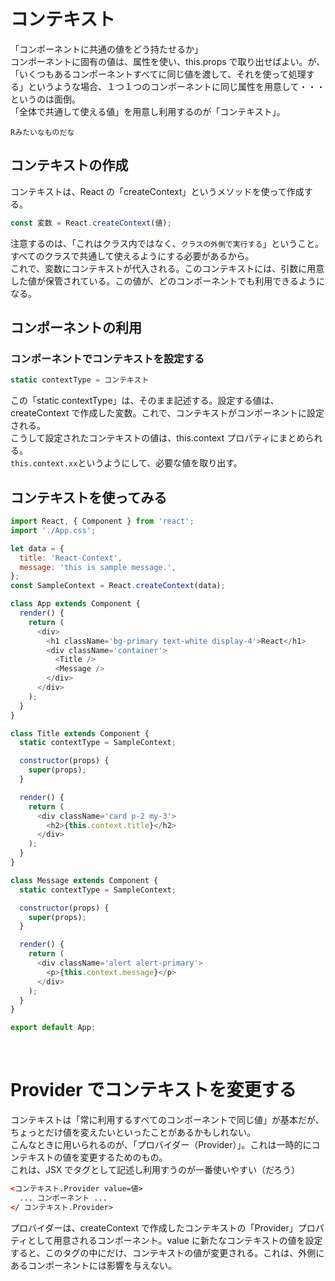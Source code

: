 # コンテキスト

「コンポーネントに共通の値をどう持たせるか」  
コンポーネントに固有の値は、属性を使い、this.props で取り出せばよい。が、「いくつもあるコンポーネントすべてに同じ値を渡して、それを使って処理する」というような場合、１つ１つのコンポーネントに同じ属性を用意して・・・というのは面倒。  
「全体で共通して使える値」を用意し利用するのが「コンテキスト」。

`Rみたいなものだな`

## コンテキストの作成

コンテキストは、React の「createContext」というメソッドを使って作成する。

```js
const 変数 = React.createContext(値);
```

注意するのは、「これはクラス内ではなく、`クラスの外側で実行する`」ということ。すべてのクラスで共通して使えるようにする必要があるから。  
これで、変数にコンテキストが代入される。このコンテキストには、引数に用意した値が保管されている。この値が、どのコンポーネントでも利用できるようになる。

## コンポーネントの利用

### コンポーネントでコンテキストを設定する

```js
static contextType = コンテキスト
```

この「static contextType」は、そのまま記述する。設定する値は、createContext で作成した変数。これで、コンテキストがコンポーネントに設定される。  
こうして設定されたコンテキストの値は、this.context プロパティにまとめられる。  
`this.context.xx`というようにして、必要な値を取り出す。

## コンテキストを使ってみる

```js
import React, { Component } from 'react';
import './App.css';

let data = {
  title: 'React-Context',
  message: 'this is sample message.',
};
const SampleContext = React.createContext(data);

class App extends Component {
  render() {
    return (
      <div>
        <h1 className='bg-primary text-white display-4'>React</h1>
        <div className='container'>
          <Title />
          <Message />
        </div>
      </div>
    );
  }
}

class Title extends Component {
  static contextType = SampleContext;

  constructor(props) {
    super(props);
  }

  render() {
    return (
      <div className='card p-2 my-3'>
        <h2>{this.context.title}</h2>
      </div>
    );
  }
}

class Message extends Component {
  static contextType = SampleContext;

  constructor(props) {
    super(props);
  }

  render() {
    return (
      <div className='alert alert-primary'>
        <p>{this.context.message}</p>
      </div>
    );
  }
}

export default App;
```

<br />

# Provider でコンテキストを変更する

コンテキストは「常に利用するすべてのコンポーネントで同じ値」が基本だが、ちょっとだけ値を変えたいといったことがあるかもしれない。  
こんなときに用いられるのが、「プロバイダー（Provider）」。これは一時的にコンテキストの値を変更するためのもの。  
これは、JSX でタグとして記述し利用すうのが一番使いやすい（だろう）

```html
<コンテキスト.Provider value=値>
  ... コンポーネント ...
</ コンテキスト.Provider>
```

プロバイダーは、createContext で作成したコンテキストの「Provider」プロパティとして用意されるコンポーネント。value に新たなコンテキストの値を設定すると、このタグの中にだけ、コンテキストの値が変更される。これは、外側にあるコンポーネントには影響を与えない。

